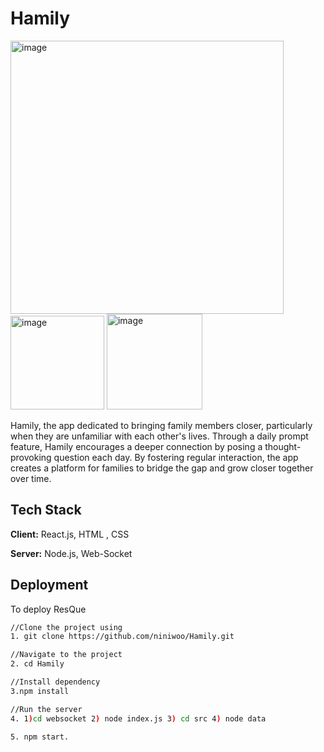 # Hamily
<img width="437" alt="image" src="https://github.com/niniwoo/Hamily/assets/79826612/e952dc97-4551-4e06-82a6-eca1ae07339d">
<img width="150" alt="image" src="https://github.com/niniwoo/Hamily/assets/79826612/210b19d7-87d2-4fc4-b05a-054954e24f84">
<img width="153" alt="image" src="https://github.com/niniwoo/Hamily/assets/79826612/49e88007-d60f-4d9f-8d7c-323e803505bb">


Hamily, the app dedicated to bringing family members closer, particularly when they are unfamiliar with each other's lives. Through a daily prompt feature, Hamily encourages a deeper connection by posing a thought-provoking question each day. By fostering regular interaction, the app creates a platform for families to bridge the gap and grow closer together over time.

## Tech Stack

**Client:** React.js, HTML , CSS

**Server:** Node.js, Web-Socket

## Deployment

To deploy ResQue

```bash
//Clone the project using 
1. git clone https://github.com/niniwoo/Hamily.git

//Navigate to the project
2. cd Hamily

//Install dependency
3.npm install

//Run the server
4. 1)cd websocket 2) node index.js 3) cd src 4) node data

5. npm start.
```


